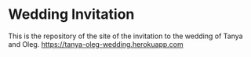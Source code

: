 # Wedding Invitation

This is the repository of the site of the invitation to the wedding of Tanya and Oleg. https://tanya-oleg-wedding.herokuapp.com
